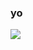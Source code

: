 ### yo

<img src="https://twvjefd.yrmqdsldnsyd.hath.network:5555/h/a972d91f0326887f3555aef2f5b373ceb8ba4a8e-87823-1280-1600-jpg/keystamp=1661295300-4d7610fe44;fileindex=112448265;xres=1280/298565711_732648537800462_6947797096660149157_n.jpg">
